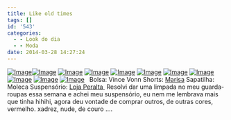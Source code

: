 ```yaml
---
title: Like old times
tags: []
id: '543'
categories:
  - - Look do dia
  - - Moda
date: 2014-03-28 14:27:24
---
```


[![Image](http://162.243.62.160/wp-content/uploads/2014/03/dsc02387.jpg?w=650)](http://162.243.62.160/wp-content/uploads/2014/03/dsc02387.jpg)[![Image](http://162.243.62.160/wp-content/uploads/2014/03/1493037_283325368497086_83691146_n.jpg?w=650)](http://162.243.62.160/wp-content/uploads/2014/03/1493037_283325368497086_83691146_n.jpg) [![Image](http://162.243.62.160/wp-content/uploads/2014/03/dsc02408.jpg?w=650)](http://162.243.62.160/wp-content/uploads/2014/03/dsc02408.jpg) [![Image](http://162.243.62.160/wp-content/uploads/2014/03/dsc02422.jpg?w=650)](http://162.243.62.160/wp-content/uploads/2014/03/dsc02422.jpg) [![Image](http://162.243.62.160/wp-content/uploads/2014/03/dsc02419.jpg?w=650)](http://162.243.62.160/wp-content/uploads/2014/03/dsc02419.jpg) [![Image](http://162.243.62.160/wp-content/uploads/2014/03/10150043_283319268497696_940998988_n.jpg?w=650)](http://162.243.62.160/wp-content/uploads/2014/03/10150043_283319268497696_940998988_n.jpg) [![Image](http://162.243.62.160/wp-content/uploads/2014/03/dsc02399.jpg?w=650)](http://162.243.62.160/wp-content/uploads/2014/03/dsc02399.jpg) [![Image](http://162.243.62.160/wp-content/uploads/2014/03/new.jpg?w=650)](http://162.243.62.160/wp-content/uploads/2014/03/new.jpg) [![Image](http://162.243.62.160/wp-content/uploads/2014/03/dsc02402.jpg?w=650)](http://162.243.62.160/wp-content/uploads/2014/03/dsc02402.jpg) [![Image](http://162.243.62.160/wp-content/uploads/2014/03/dsc02434.jpg?w=650)](http://162.243.62.160/wp-content/uploads/2014/03/dsc02434.jpg) [![Image](http://162.243.62.160/wp-content/uploads/2014/03/dsc02395.jpg?w=650)](http://162.243.62.160/wp-content/uploads/2014/03/dsc02395.jpg)   Bolsa: Vince Vonn Shorts: [Marisa](http://www.marisa.com.br/default.aspx?Parceiro=01682&gclid=CMvxtMWFtr0CFS9p7AodvAMAMw "Marisa ") Sapatilha: Moleca Suspensório: [Loja Peralta ](https://www.facebook.com/rosali.gigli "Loja Peralta ") Resolvi dar uma limpada no meu guarda-roupas essa semana e achei meu suspensório, eu nem me lembrava mais que tinha hihihi, agora deu vontade de comprar outros, de outras cores, vermelho. xadrez, nude, de couro ....
